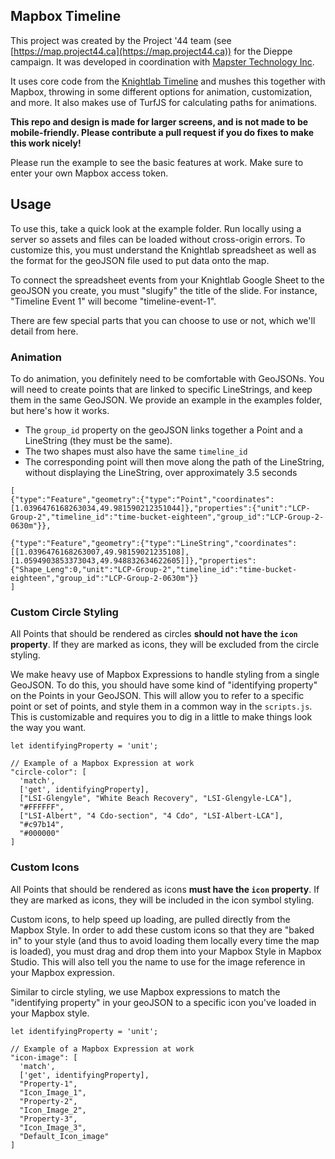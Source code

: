 ## Mapbox Timeline

This project was created by the Project '44 team (see [https://map.project44.ca](https://map.project44.ca)) for the Dieppe campaign. It was developed in coordination with [Mapster Technology Inc](https://mapster.me).

It uses core code from the [Knightlab Timeline](https://github.com/NUKnightLab/TimelineJS3) and mushes this together with Mapbox, throwing in some different options for animation, customization, and more. It also makes use of TurfJS for calculating paths for animations.

**This repo and design is made for larger screens, and is not made to be mobile-friendly. Please contribute a pull request if you do fixes to make this work nicely!**

Please run the example to see the basic features at work. Make sure to enter your own Mapbox access token.

## Usage

To use this, take a quick look at the example folder. Run locally using a server so assets and files can be loaded without cross-origin errors. To customize this, you must understand the Knightlab spreadsheet as well as the format for the geoJSON file used to put data onto the map.

To connect the spreadsheet events from your Knightlab Google Sheet to the geoJSON you create, you must "slugify" the title of the slide. For instance, "Timeline Event 1" will become "timeline-event-1".

There are few special parts that you can choose to use or not, which we'll detail from here.

### Animation

To do animation, you definitely need to be comfortable with GeoJSONs. You will need to create points that are linked to specific LineStrings, and keep them in the same GeoJSON. We provide an example in the examples folder, but here's how it works.

- The `group_id` property on the geoJSON links together a Point and a LineString (they must be the same).
- The two shapes must also have the same `timeline_id`
- The corresponding point will then move along the path of the LineString, without displaying the LineString, over approximately 3.5 seconds

```
[
{"type":"Feature","geometry":{"type":"Point","coordinates":[1.0396476168263034,49.981590212351044]},"properties":{"unit":"LCP-Group-2","timeline_id":"time-bucket-eighteen","group_id":"LCP-Group-2-0630m"}},

{"type":"Feature","geometry":{"type":"LineString","coordinates":[[1.0396476168263007,49.98159021235108],[1.0594903853373043,49.948832634622605]]},"properties":{"Shape_Leng":0,"unit":"LCP-Group-2","timeline_id":"time-bucket-eighteen","group_id":"LCP-Group-2-0630m"}}
]
```

### Custom Circle Styling

All Points that should be rendered as circles **should not have the `icon` property**. If they are marked as icons, they will be excluded from the circle styling.

We make heavy use of Mapbox Expressions to handle styling from a single GeoJSON. To do this, you should have some kind of "identifying property" on the Points in your GeoJSON. This will allow you to refer to a specific point or set of points, and style them in a common way in the `scripts.js`. This is customizable and requires you to dig in a little to make things look the way you want.

```
let identifyingProperty = 'unit';

// Example of a Mapbox Expression at work
"circle-color": [
  'match',
  ['get', identifyingProperty],
  ["LSI-Glengyle", "White Beach Recovery", "LSI-Glengyle-LCA"],
  "#FFFFFF",
  ["LSI-Albert", "4 Cdo-section", "4 Cdo", "LSI-Albert-LCA"],
  "#c97b14",
  "#000000"
]
```

### Custom Icons

All Points that should be rendered as icons **must have the `icon` property**. If they are marked as icons, they will be included in the icon symbol styling.

Custom icons, to help speed up loading, are pulled directly from the Mapbox Style. In order to add these custom icons so that they are "baked in" to your style (and thus to avoid loading them locally every time the map is loaded), you must drag and drop them into your Mapbox Style in Mapbox Studio. This will also tell you the name to use for the image reference in your Mapbox expression.

Similar to circle styling, we use Mapbox expressions to match the "identifying property" in your geoJSON to a specific icon you've loaded in your Mapbox style.

```
let identifyingProperty = 'unit';

// Example of a Mapbox Expression at work
"icon-image": [
  'match',
  ['get', identifyingProperty],
  "Property-1",
  "Icon_Image_1",
  "Property-2",
  "Icon_Image_2",
  "Property-3",
  "Icon_Image_3",
  "Default_Icon_image"
]
```
